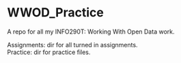 WWOD_Practice
=============

A repo for all my INFO290T: Working With Open Data work.

Assignments: dir for all turned in assignments.<br/>
Practice: dir for practice files.
